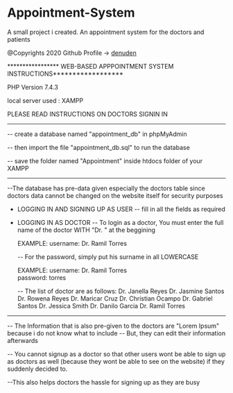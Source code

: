 # Appointment-System
A small project i created. An appointment system for the doctors and patients

@Copyrights 2020 Github Profile -> [denuden](https://github.com/denuden) 

***************** WEB-BASED APPPOINTMENT SYSTEM INSTRUCTIONS******************

PHP Version 7.4.3 

local server used : XAMPP

PLEASE READ INSTRUCTIONS ON DOCTORS SIGNIN IN		
				
*******************************
-- create a database named "appointment_db" in phpMyAdmin 

-- then import the file "appointment_db.sql" to run the database 

-- save the folder named "Appointment" inside htdocs folder of your XAMPP 
*****************
--The database has pre-data given especially the doctors table since doctors data cannot be changed on the website itself for
	security purposes

* LOGGING IN AND SIGNING UP AS USER
	-- fill in all the fields as required

* LOGGING IN AS DOCTOR
	-- To login as a doctor, You must enter the full name of the doctor WITH 
		"Dr. " at the beggining 

	EXAMPLE: 
		username: Dr. Ramil Torres  
		
	-- For the password, simply put his surname in all LOWERCASE
	
	EXAMPLE: 
		username: Dr. Ramil Torres  
		password: torres

	-- The list of doctor are as follows:
		Dr. Janella Reyes
		Dr. Jasmine Santos
		Dr. Rowena Reyes
		Dr. Maricar Cruz
		Dr. Christian Ocampo
		Dr. Gabriel Santos
		Dr. Jessica Smith
		Dr. Danilo Garcia
		Dr. Ramil Torres
		
*********************************************************************
-- The Information that is also pre-given to the doctors are "Lorem Ipsum" because i do not know what to include
-- But, they can edit their information afterwards

-- You cannot signup as a doctor so that other users wont be able to sign up as doctors as well
	(because they wont be able to see on the website) if they suddenly decided to.
 
--This also helps doctors the hassle for signing up as they are busy


